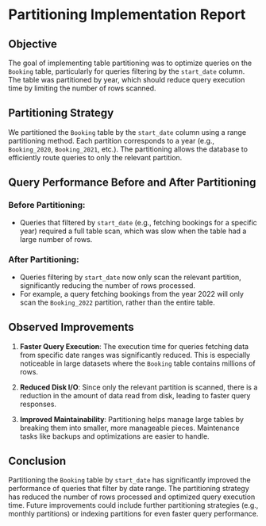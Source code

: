 # Partitioning Implementation Report

## Objective
The goal of implementing table partitioning was to optimize queries on the `Booking` table, particularly for queries filtering by the `start_date` column. The table was partitioned by year, which should reduce query execution time by limiting the number of rows scanned.

## Partitioning Strategy
We partitioned the `Booking` table by the `start_date` column using a range partitioning method. Each partition corresponds to a year (e.g., `Booking_2020`, `Booking_2021`, etc.). The partitioning allows the database to efficiently route queries to only the relevant partition.

## Query Performance Before and After Partitioning

### Before Partitioning:
- Queries that filtered by `start_date` (e.g., fetching bookings for a specific year) required a full table scan, which was slow when the table had a large number of rows.

### After Partitioning:
- Queries filtering by `start_date` now only scan the relevant partition, significantly reducing the number of rows processed.
- For example, a query fetching bookings from the year 2022 will only scan the `Booking_2022` partition, rather than the entire table.

## Observed Improvements
1. **Faster Query Execution**: The execution time for queries fetching data from specific date ranges was significantly reduced. This is especially noticeable in large datasets where the `Booking` table contains millions of rows.
   
2. **Reduced Disk I/O**: Since only the relevant partition is scanned, there is a reduction in the amount of data read from disk, leading to faster query responses.

3. **Improved Maintainability**: Partitioning helps manage large tables by breaking them into smaller, more manageable pieces. Maintenance tasks like backups and optimizations are easier to handle.

## Conclusion
Partitioning the `Booking` table by `start_date` has significantly improved the performance of queries that filter by date range. The partitioning strategy has reduced the number of rows processed and optimized query execution time. Future improvements could include further partitioning strategies (e.g., monthly partitions) or indexing partitions for even faster query performance.
